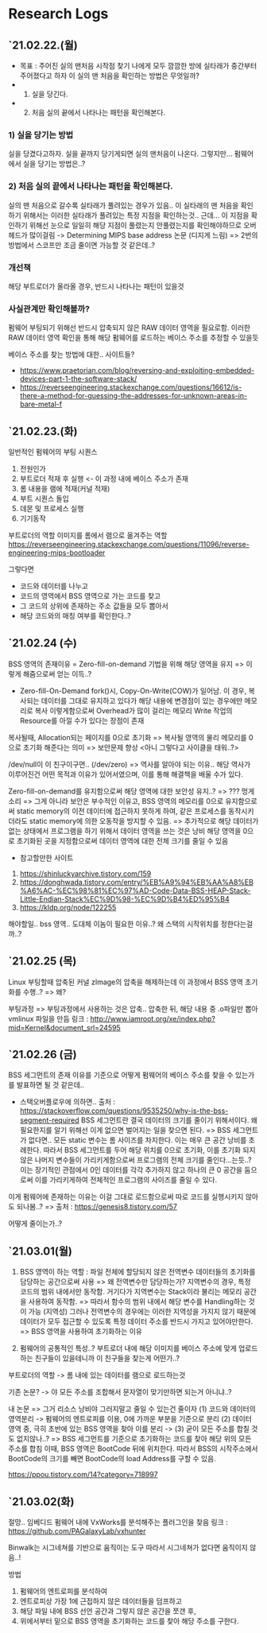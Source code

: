 # Research Logs
## `21.02.22.(월)
- 목표 : 주어진 실의 맨처음 시작점 찾기
나에게 모두 깜깜한 방에 실타래가 중간부터 주어졌다고 하자 이 실의 맨 처음을 확인하는 방법은 무엇일까?
- 1) 실을 당긴다.
- 2) 처음 실의 끝에서 나타나는 패턴을 확인해본다.

### 1) 실을 당기는 방법
실을 당겼다고하자. 실을 끝까지 당기게되면 실의 맨처음이 나온다.
그렇지만... 펌웨어에서 실을 당기는 방법은..?

### 2) 처음 실의 끝에서 나타나는 패턴을 확인해본다.
실의 맨 처음으로 갈수록 실타래가 풀려있는 경우가 있음..
이 실타래의 맨 처음을 확인하기 위해서는 이러한 실타래가 풀려있는 특정 지점을 확인하는것..
근데... 이 지점을 확인하기 위해선 눈으로 일일히 해당 지점이 풀렸는지 안풀렸는지를 확인해야하므로 오버헤드가 많이걸림
-> Determining MIPS base address 논문 (디지게 느림)
=> 2번의 방법에서 스코프만 조금 줄이면 가능할 것 같은데..?


### 개선책
해당 부트로더가 올라올 경우, 반드시 나타나는 패턴이 있을것

### 사실관계만 확인해볼까?
펌웨어 부팅되기 위해선 반드시 압축되지 않은 RAW 데이터 영역을 필요로함.
이러한 RAW 데이터 영역 확인을 통해 해당 펌웨어를 로드하는 베이스 주소를 추정할 수 있을듯


베이스 주소를 찾는 방법에 대한.. 사이트들?
- https://www.praetorian.com/blog/reversing-and-exploiting-embedded-devices-part-1-the-software-stack/
- https://reverseengineering.stackexchange.com/questions/16612/is-there-a-method-for-guessing-the-addresses-for-unknown-areas-in-bare-metal-f


## `21.02.23.(화)
일반적인 펌웨어의 부팅 시퀀스
1. 전원인가
2. 부트로더 적재 후 실행            <- 이 과정 내에 베이스 주소가 존재
3. 롬 내용을 램에 적재(커널 적재)
4. 부트 시퀀스 돌입
5. 데몬 및 프로세스 실행
6. 기기동작

부트로더의 역할
이미지를 롬에서 램으로 옮겨주는 역할
https://reverseengineering.stackexchange.com/questions/11096/reverse-engineering-mips-bootloader


그렇다면
- 코드와 데이터를 나누고
- 코드의 영역에서 BSS 영역으로 가는 코드를 찾고
- 그 코드의 상위에 존재하는 주소 값들을 모두 뽑아서
- 해당 코드와의 매칭 여부를 확인한다..?


## `21.02.24 (수)
BSS 영역의 존재이유 = Zero-fill-on-demand 기법을 위해 해당 영역을 유지
=> 이렇게 해줌으로써 얻는 이득..?

- Zero-fill-On-Demand
fork()시, Copy-On-Write(COW)가 일어남. 이 경우, 복사되는 데이터를 그대로 유지하고 있다가 해당 내용에 변경점이 있는 경우에만 메모리로 복사
이렇게함으로써 Overhead가 많이 걸리는 메모리 Write 작업의 Resource를 아낄 수가 있다는 장점이 존재

복사될때, Allocation되는 페이지를 0으로 초기화
=> 복사될 영역의 물리 메모리를 0으로 초기화 해준다는 의미
=> 보안문제 향상 <아니 그렇다고 사이클을 태워..?>

/dev/null이 이 친구이구먼.. (/dev/zero)
=> 역사를 알아야 되는 이유.. 해당 역사가 이루어진건 어떤 목적과 이유가 있어서였으며, 이를 통해 해결책을 배울 수가 있다.


 Zero-fill-on-demand를 유지함으로써 해당 영역에 대한 보안성 유지..?
 => ??? 멍게소리
 => 그게 아니라 보안은 부수적인 이유고, BSS 영역의 메모리를 0으로 유지함으로써 static memory의 이전 데이터에 접근하지 못하게 하여, 같은 프로세스를 동작시키더라도 static memory에 의한 오동작을 방지할 수 있음.
 => 추가적으로 해당 데이터가 없는 상태에서 프로그램을 하기 위해서 데이터 영역을 쓰는 것은 낭비
    해당 영역을 0으로 초기화된 곳을 지정함으로써 데이터 영역에 대한 전체 크기를 줄일 수 있음

- 참고할만한 사이트
1) https://shinluckyarchive.tistory.com/159
2) https://donghwada.tistory.com/entry/%EB%A9%94%EB%AA%A8%EB%A6%AC-%EC%98%81%EC%97%AD-Code-Data-BSS-HEAP-Stack-Little-Endian-Stack%EC%9D%98-%EC%9D%B4%ED%95%B4
3) https://kldp.org/node/122255

해야할일..
bss 영역.. 도대체 이놈이 필요한 이유..? 왜 스택의 시작위치를 정한다는걸까..?


## `21.02.25 (목)
Linux 부팅할때 압축된 커널 zImage의 압축을 해제하는데 이 과정에서 BSS 영역 초기화를 수행..?
=> 왜?

부팅과정
=> 부팅과정에서 사용하는 것은 압축.. 압축한 뒤, 해당 내용 중 .o파일만 뽑아 vmlinux 파일을 만듬
링크 : http://www.iamroot.org/xe/index.php?mid=Kernel&document_srl=24595

## `21.02.26 (금)
BSS 세그먼트의 존재 이유를 기준으로 어떻게 펌웨어의 베이스 주소를 찾을 수 있는가를 발표하면 될 것 같은데..
- 스택오버플로우에 의하면..
출처 : https://stackoverflow.com/questions/9535250/why-is-the-bss-segment-required
BSS 세그먼트란 결국 데이터의 크기를 줄이기 위해서이다.
왜 필요한지를 알기 위해선 이게 없으면 벌어지는 일을 찾으면 된다.
=> BSS 세그먼트가 없다면.. 모든 static 변수는 롬 사이즈를 차지한다. 이는 매우 큰 공간 낭비를 초례한다.
따라서 BSS 세그먼트를 두어 해당 위치를 0으로 초기화, 이를 초기화 되지않은 나머지 변수들이 가리키게함으로써 프로그램의 전체 크기를 줄인다...는듯..? 이는 장기적인 관점에서 0인 데이터를 각각 추가하지 않고 하나의 큰 0 공간을 둠으로써 이를 가리키게하여 전체적인 프로그램의 사이즈를 줄일 수 있다.

이게 펌웨어에 존재하는 이유는 이걸 그대로 로드함으로써 따로 코드를 실행시키지 않아도 되나봄..?
=> 출처 : https://genesis8.tistory.com/57

어떻게 줄이는가..?

## `21.03.01(월)
1) BSS 영역이 하는 역할
: 파일 전체에 할당되지 않은 전역변수 데이터들의 초기화를 담당하는 공간으로써 사용
=> 왜 전역변수만 담당하는가?
지역변수의 경우, 특정 코드의 범위 내에서만 동작함.
거기다가 지역변수는 Stack이라 불리는 메모리 공간을 사용하여 동작함.
=> 따라서 함수의 범위 내에서 해당 변수를 Handling하는 것이 가능 (지역성)
그러나 전역변수의 경우에는 이러한 지역성을 가지지 않기 때문에 데이터가 모두 접근할 수 있도록 특정 데이터 주소를 반드시 가지고 있어야만한다.
=> BSS 영역을 사용하여 초기화하는 이유
 
2) 펌웨어의 공통적인 특성..?
부트로더 내에 해당 이미지를 베이스 주소에 맞게 업로드하는 친구들이 있을테니까 이 친구들을 찾는게 어떤가..?

부트로더의 역할
-> 롬 내에 있는 데이터를 램으로 로드하는것

기존 논문?
-> 야 모든 주소를 조합해서 문자열이 맞기만하면 되는거 아니냐..?

내 논문
=> 그거 리소스 낭비야 그러지말고 줄일 수 있는건 줄이자
(1) 코드와 데이터의 영역분리
-> 펌웨어의 엔트로피를 이용, 0에 가까운 부분을 기준으로 분리
(2) 데이터 영역 중, 극히 초반에 있는 BSS 영역을 찾아 이를 분리
-> 
(3) 굳이 모든 주소를 합칠 것도 없지않나..?
=> BSS 세그먼트를 기준으로 초기화하는 코드를 찾아 해당 위의 모든 주소를 합침
이때, BSS 영역은 BootCode 뒤에 위치한다. 따라서 BSS의 시작주소에서 BootCode의 크기를 빼면 BootCode의 load Address를 구할 수 있음.


https://ppou.tistory.com/14?category=718997

## `21.03.02(화)

절망..
임베디드 펌웨어 내에 VxWorks를 분석해주는 플러그인을 찾음
링크 : https://github.com/PAGalaxyLab/vxhunter

Binwalk는 시그네쳐를 기반으로 움직이는 도구
따라서 시그네쳐가 없다면 움직이지 않음..!

방법
1. 펌웨어의 엔트로피를 분석하여
2. 엔트로피상 가장 1에 근접하지 않은 데이터들을 덤프하고
3. 해당 파일 내에 BSS 선언 공간과 그렇지 않은 공간을 쪼갠 후,
4. 위에서부터 밑으로 BSS 영역을 초기화하는 코드를 찾아 해당 주소를 구한다.

